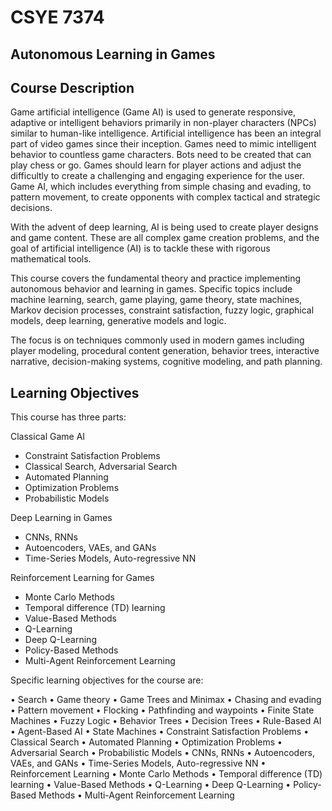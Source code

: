# CSYE 7374
## Autonomous Learning in Games


## Course Description 

Game artificial intelligence (Game AI) is used to generate responsive, adaptive or intelligent behaviors primarily in non-player characters (NPCs) similar to human-like intelligence. Artificial intelligence has been an integral part of video games since their inception. Games need to mimic intelligent behavior to countless game characters. Bots need to be created that can play chess or go. Games should learn for player actions and adjust the difficultly to create a challenging and engaging experience for the user.  Game AI, which includes everything from simple chasing and evading, to pattern movement, to create opponents with complex tactical and strategic decisions.

With the advent of deep learning, AI is being used to create player designs and game content. These are all complex game creation problems, and the goal of artificial intelligence (AI) is to tackle these with rigorous mathematical tools. 

This course covers the fundamental theory and practice implementing autonomous behavior and learning in games. Specific topics include machine learning, search, game playing, game theory, state machines, Markov decision processes, constraint satisfaction, fuzzy logic, graphical models, deep learning, generative models and logic. 

The focus is on techniques commonly used in modern games including player modeling, procedural content generation, behavior trees, interactive narrative, decision-making systems, cognitive modeling, and path planning. 


## Learning Objectives 

This course has three parts:

Classical Game AI
- Constraint Satisfaction Problems
- Classical Search, Adversarial Search
- Automated Planning
- Optimization Problems
- Probabilistic Models

Deep Learning in Games
- CNNs, RNNs
- Autoencoders, VAEs, and GANs
- Time-Series Models, Auto-regressive NN

Reinforcement Learning for Games
- Monte Carlo Methods
- Temporal difference (TD) learning
- Value-Based Methods
- Q-Learning
- Deep Q-Learning
- Policy-Based Methods
- Multi-Agent Reinforcement Learning

Specific learning objectives for the course are:


•	Search
•	Game theory
•	Game Trees and Minimax
•	Chasing and evading
•	Pattern movement 
•	Flocking 
•	Pathfinding and waypoints 
•	Finite State Machines
•	Fuzzy Logic 
•	Behavior Trees
•	Decision Trees
•	Rule-Based AI
•	Agent-Based AI
•	State Machines
•	Constraint Satisfaction Problems
•	Classical Search
•	 Automated Planning
•	Optimization Problems
•	Adversarial Search
•	 Probabilistic Models
•	CNNs, RNNs
•	Autoencoders, VAEs, and GANs
•	Time-Series Models, Auto-regressive NN
•	Reinforcement Learning
•	 Monte Carlo Methods
•	 Temporal difference (TD) learning
•	 Value-Based Methods
•	 Q-Learning
•	 Deep  Q-Learning
•	 Policy-Based Methods
•	 Multi-Agent Reinforcement Learning



